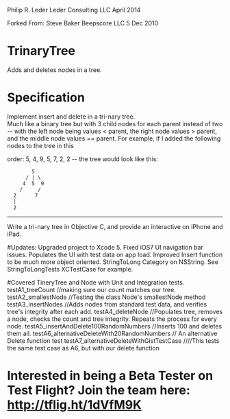 Philip R. Leder Leder Consulting LLC April 2014

Forked From:
Steve Baker Beepscore LLC 5 Dec 2010

# TrinaryTree
Adds and deletes nodes in a tree.

# Specification
Implement insert and delete in a tri-nary tree.  
Much like a binary tree but with 3 child nodes for each parent instead of two -- with the left node being values < parent, the right node values > parent, and the middle node values == parent.  For example, if I added the following nodes to the tree in this

order:  5, 4, 9, 5, 7, 2, 2 --  the tree would look like this:

            5
          / | \
         4  5  9
        /     /
      2      7
      |
      2

---
Write a tri-nary tree in Objective C, and provide an interactive on iPhone and iPad.

#Updates:
    Upgraded project to Xcode 5.
    Fixed iOS7 UI navigation bar issues.
    Populates the UI with test data on app load.
    Improved Insert function to be much more object oriented.
    StringToLong Category on NSString.  See StringToLongTests XCTestCase for example.

#Covered TineryTree and Node with Unit and Integration tests.
    testA1_treeCount     //making sure our count matches our tree.
    testA2_smallestNode  //Testing the class Node's smallestNode method
    testA3_insertNodes   //Adds nodes from standard test data, and verifies tree's integrity after each add.
    testA4_deleteNode    //Populates tree, removes a node, checks the count and tree integrity.  Repeats the process for every node.
    testA5_insertAndDelete100RandomNumbers //Inserts 100 and deletes them all.
    testA6_alternativeDeleteWith20RandomNumbers // An alternative Delete function test
    testA7_alternativeDeleteWithGistTestCase ////This tests the same test case as A6, but with our delete function
    
# Interested in being a Beta Tester on Test Flight?  Join the team here: http://tflig.ht/1dVfM9K